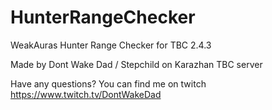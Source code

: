 # HunterRangeChecker
WeakAuras Hunter Range Checker for TBC 2.4.3

Made by Dont Wake Dad / Stepchild on Karazhan TBC server

Have any questions? You can find me on twitch https://www.twitch.tv/DontWakeDad
